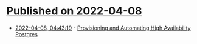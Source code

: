 # [Published on 2022-04-08](index.md)

* [2022-04-08, 04:43:19](https://news.ycombinator.com/item?id=30953394) - [Provisioning and Automating High Availability Postgres](https://www.youtube.com/watch?v=KHPo9G6NCq4)
